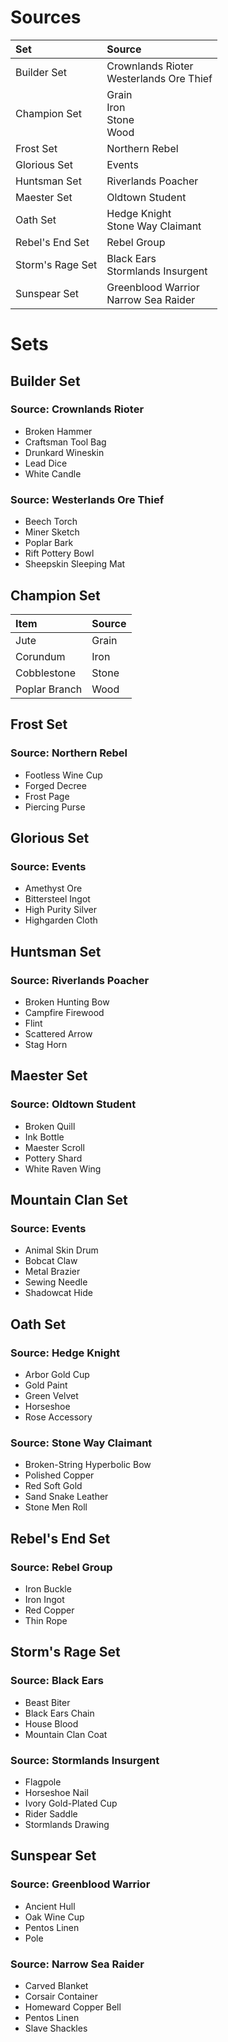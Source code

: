 <!-- TITLE: Materials -->

# Sources
Set | Source
:--- | :---
Builder Set | Crownlands Rioter<br>Westerlands Ore Thief
Champion Set | Grain<br>Iron<br>Stone<br>Wood
Frost Set | Northern Rebel
Glorious Set | Events
Huntsman Set | Riverlands Poacher
Maester Set | Oldtown Student
Oath Set | Hedge Knight<br>Stone Way Claimant
Rebel's End Set | Rebel Group
Storm's Rage Set | Black Ears<br>Stormlands Insurgent
Sunspear Set | Greenblood Warrior<br>Narrow Sea Raider

# Sets
## Builder Set
### Source: Crownlands Rioter

* Broken Hammer
* Craftsman Tool Bag
* Drunkard Wineskin
* Lead Dice
* White Candle

### Source: Westerlands Ore Thief

* Beech Torch
* Miner Sketch
* Poplar Bark
* Rift Pottery Bowl
* Sheepskin Sleeping Mat

## Champion Set

Item | Source
:--- | :---
Jute | Grain
Corundum | Iron
Cobblestone | Stone
Poplar Branch | Wood

## Frost Set
### Source: Northern Rebel

* Footless Wine Cup
* Forged Decree
* Frost Page
* Piercing Purse

## Glorious Set
### Source: Events

* Amethyst Ore
* Bittersteel Ingot
* High Purity Silver
* Highgarden Cloth

## Huntsman Set
### Source: Riverlands Poacher

* Broken Hunting Bow
* Campfire Firewood
* Flint
* Scattered Arrow
* Stag Horn

## Maester Set
### Source: Oldtown Student

* Broken Quill
* Ink Bottle
* Maester Scroll
* Pottery Shard
* White Raven Wing

## Mountain Clan Set
### Source: Events

* Animal Skin Drum
* Bobcat Claw
* Metal Brazier
* Sewing Needle
* Shadowcat Hide

## Oath Set
### Source: Hedge Knight

* Arbor Gold Cup
* Gold Paint
* Green Velvet
* Horseshoe
* Rose Accessory

### Source: Stone Way Claimant

* Broken-String Hyperbolic Bow
* Polished Copper
* Red Soft Gold
* Sand Snake Leather
* Stone Men Roll

## Rebel's End Set
### Source: Rebel Group

* Iron Buckle
* Iron Ingot
* Red Copper
* Thin Rope

## Storm's Rage Set
### Source: Black Ears

* Beast Biter
* Black Ears Chain
* House Blood
* Mountain Clan Coat

### Source: Stormlands Insurgent

* Flagpole
* Horseshoe Nail
* Ivory Gold-Plated Cup
* Rider Saddle
* Stormlands Drawing

## Sunspear Set
### Source: Greenblood Warrior

* Ancient Hull
* Oak Wine Cup
* Pentos Linen
* Pole

### Source: Narrow Sea Raider

* Carved Blanket
* Corsair Container
* Homeward Copper Bell
* Pentos Linen
* Slave Shackles

